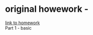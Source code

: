 # original howework -  
[link to homework](https://github.com/bitgorbovsky/erlang-course-tasks/blob/master/tasks/1-basic.md)  
Part 1 - basic
